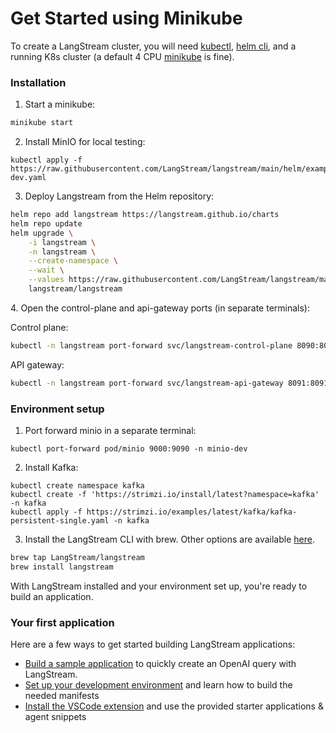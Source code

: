 # Get Started using Minikube

To create a LangStream cluster, you will need [kubectl](https://kubernetes.io/docs/reference/kubectl/), [helm cli](https://helm.sh/docs/intro/install/), and a running K8s cluster (a default 4 CPU [minikube](https://minikube.sigs.k8s.io/docs/start/) is fine).

### Installation

1. Start a minikube:

```bash
minikube start
```

2. Install MinIO for local testing:

```
kubectl apply -f https://raw.githubusercontent.com/LangStream/langstream/main/helm/examples/minio-dev.yaml
```

3. Deploy Langstream from the Helm repository:

```bash
helm repo add langstream https://langstream.github.io/charts
helm repo update
helm upgrade \
    -i langstream \
    -n langstream \
    --create-namespace \
    --wait \
    --values https://raw.githubusercontent.com/LangStream/langstream/main/helm/examples/simple.yaml \
    langstream/langstream
```

4\. Open the control-plane and api-gateway ports (in separate terminals):

Control plane:

```bash
kubectl -n langstream port-forward svc/langstream-control-plane 8090:8090 &
```

API gateway:

```bash
kubectl -n langstream port-forward svc/langstream-api-gateway 8091:8091 &
```

### Environment setup

1. Port forward minio in a separate terminal:

```
kubectl port-forward pod/minio 9000:9090 -n minio-dev  
```

2. Install Kafka:

```
kubectl create namespace kafka 
kubectl create -f 'https://strimzi.io/install/latest?namespace=kafka' -n kafka 
kubectl apply -f https://strimzi.io/examples/latest/kafka/kafka-persistent-single.yaml -n kafka
```

3. Install the LangStream CLI with brew. Other options are available [here](installation/langstream-cli.md).

```bash
brew tap LangStream/langstream
brew install langstream
```

With LangStream installed and your environment set up, you're ready to build an application.

### Your first application

Here are a few ways to get started building LangStream applications:

* [Build a sample application](building-applications/build-a-sample-app.md) to quickly create an OpenAI query with LangStream.
* [Set up your development environment](building-applications/development-environment.md) and learn how to build the needed manifests
* [Install the VSCode extension](https://marketplace.visualstudio.com/items?itemName=DataStax.langstream) and use the provided starter applications & agent snippets
